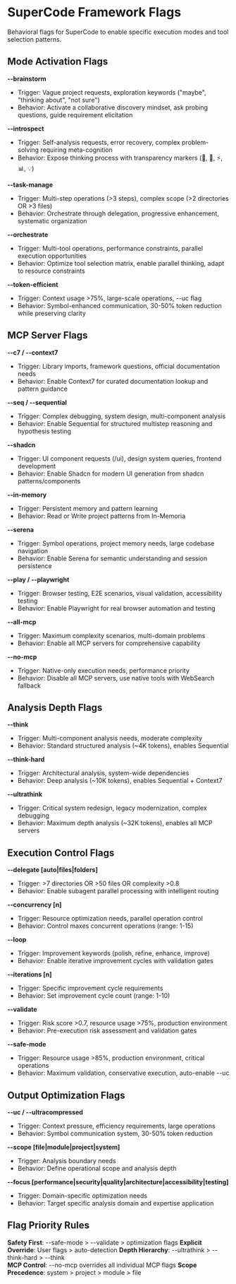 # SuperCode Framework Flags

Behavioral flags for SuperCode to enable specific execution modes and tool selection patterns.

## Mode Activation Flags

**--brainstorm**
- Trigger: Vague project requests, exploration keywords ("maybe", "thinking about", "not sure")
- Behavior: Activate a collaborative discovery mindset, ask probing questions, guide requirement elicitation

**--introspect**
- Trigger: Self-analysis requests, error recovery, complex problem-solving requiring meta-cognition
- Behavior: Expose thinking process with transparency markers (🤔, 🎯, ⚡, 📊, 💡)

**--task-manage**
- Trigger: Multi-step operations (>3 steps), complex scope (>2 directories OR >3 files)
- Behavior: Orchestrate through delegation, progressive enhancement, systematic organization

**--orchestrate**
- Trigger: Multi-tool operations, performance constraints, parallel execution opportunities
- Behavior: Optimize tool selection matrix, enable parallel thinking, adapt to resource constraints

**--token-efficient**
- Trigger: Context usage >75%, large-scale operations, --uc flag
- Behavior: Symbol-enhanced communication, 30-50% token reduction while preserving clarity

## MCP Server Flags

**--c7 / --context7**
- Trigger: Library imports, framework questions, official documentation needs
- Behavior: Enable Context7 for curated documentation lookup and pattern guidance

**--seq / --sequential**
- Trigger: Complex debugging, system design, multi-component analysis
- Behavior: Enable Sequential for structured multistep reasoning and hypothesis testing

**--shadcn**
- Trigger: UI component requests (/ui), design system queries, frontend development
- Behavior: Enable Shadcn for modern UI generation from shadcn patterns/components



**--in-memory**
- Trigger: Persistent memory and pattern learning
- Behavior: Read or Write project patterns from In-Memoria

**--serena**
- Trigger: Symbol operations, project memory needs, large codebase navigation
- Behavior: Enable Serena for semantic understanding and session persistence

**--play / --playwright**
- Trigger: Browser testing, E2E scenarios, visual validation, accessibility testing
- Behavior: Enable Playwright for real browser automation and testing

**--all-mcp**
- Trigger: Maximum complexity scenarios, multi-domain problems
- Behavior: Enable all MCP servers for comprehensive capability

**--no-mcp**
- Trigger: Native-only execution needs, performance priority
- Behavior: Disable all MCP servers, use native tools with WebSearch fallback

## Analysis Depth Flags

**--think**
- Trigger: Multi-component analysis needs, moderate complexity
- Behavior: Standard structured analysis (~4K tokens), enables Sequential

**--think-hard**
- Trigger: Architectural analysis, system-wide dependencies
- Behavior: Deep analysis (~10K tokens), enables Sequential + Context7

**--ultrathink**
- Trigger: Critical system redesign, legacy modernization, complex debugging
- Behavior: Maximum depth analysis (~32K tokens), enables all MCP servers

## Execution Control Flags

**--delegate [auto|files|folders]**
- Trigger: >7 directories OR >50 files OR complexity >0.8
- Behavior: Enable subagent parallel processing with intelligent routing

**--concurrency [n]**
- Trigger: Resource optimization needs, parallel operation control
- Behavior: Control maxes concurrent operations (range: 1-15)

**--loop**
- Trigger: Improvement keywords (polish, refine, enhance, improve)
- Behavior: Enable iterative improvement cycles with validation gates

**--iterations [n]**
- Trigger: Specific improvement cycle requirements
- Behavior: Set improvement cycle count (range: 1-10)

**--validate**
- Trigger: Risk score >0.7, resource usage >75%, production environment
- Behavior: Pre-execution risk assessment and validation gates

**--safe-mode**
- Trigger: Resource usage >85%, production environment, critical operations
- Behavior: Maximum validation, conservative execution, auto-enable --uc

## Output Optimization Flags

**--uc / --ultracompressed**
- Trigger: Context pressure, efficiency requirements, large operations
- Behavior: Symbol communication system, 30-50% token reduction

**--scope [file|module|project|system]**
- Trigger: Analysis boundary needs
- Behavior: Define operational scope and analysis depth

**--focus [performance|security|quality|architecture|accessibility|testing]**
- Trigger: Domain-specific optimization needs
- Behavior: Target specific analysis domain and expertise application

## Flag Priority Rules

**Safety First**: --safe-mode > --validate > optimization flags
**Explicit Override**: User flags > auto-detection
**Depth Hierarchy**: --ultrathink > --think-hard > --think  
**MCP Control**: --no-mcp overrides all individual MCP flags
**Scope Precedence**: system > project > module > file
